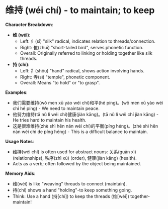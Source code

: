# **维持 (wéi chí) - to maintain; to keep**

**Character Breakdown**:  
- **维 (wéi)**:
  - Left: 纟(sī) "silk" radical, indicates relation to threads/connection.
  - Right: 隹(zhuī) "short-tailed bird", serves phonetic function.
  - Overall: Originally referred to linking or holding together like silk threads.  
- **持 (chí)**:
  - Left: 扌(shǒu) "hand" radical, shows action involving hands.
  - Right: 寺(sì) "temple", phonetic component.
  - Overall: Means "to hold" or "to grasp".

**Examples**:  
- 我们需要维持(wǒ men xū yào wéi chí)和平(hé píng)。(wǒ men xū yào wéi chí hé píng) - We need to maintain peace.  
- 他努力维持(tā nǔ lì wéi chí)健康(jiàn kāng)。(tā nǔ lì wéi chí jiàn kāng) - He tries hard to maintain his health.  
- 这是很难维持(zhè shì hěn nán wéi chí)的平衡(píng héng)。(zhè shì hěn nán wéi chí de píng héng) - This is a difficult balance to maintain.

**Usage Notes**:  
- 维持(wéi chí) is often used for abstract nouns: 关系(guān xì) (relationships), 秩序(zhì xù) (order), 健康(jiàn kāng) (health).  
- Acts as a verb; often followed by the object being maintained.

**Memory Aids**:  
- 维(wéi) is like "weaving" threads to connect (maintain).  
- 持(chí) shows a hand "holding"-to keep something going.  
- Think: Use a hand (持[chí]) to keep the threads (维[wéi]) together-maintain!